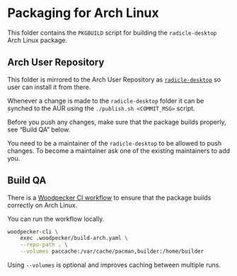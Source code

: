 # Packaging for Arch Linux

This folder contains the `PKGBUILD` script for building the `radicle-desktop`
Arch Linux package.

## Arch User Repository

This folder is mirrored to the Arch User Repository as
[`radicle-desktop`][aur-pkg] so user can install it from there.

Whenever a change is made to the `radicle-desktop` folder it can be synched to
the AUR using the `./publish.sh <COMMIT_MSG>` script.

Before you push any changes, make sure that the package builds properly, see
“Build QA” below.

You need to be a maintainer of the `radicle-desktop` to be allowed to push
changes. To become a maintainer ask one of the existing maintainers to add you.

## Build QA

There is a [Woodpecker CI workflow][workflow] to ensure that the package builds
correctly on Arch Linux.

You can run the workflow locally.

```bash
woodpecker-cli \
    exec .woodpecker/build-arch.yaml \
    --repo-path . \
    --volumes paccache:/var/cache/pacman,builder:/home/builder
```

Using `--volumes` is optional and improves caching between multiple runs.

[aur-pkg]: https://aur.archlinux.org/packages/radicle-desktop
[workflow]: ../.woodpecker/build-arch.yaml
